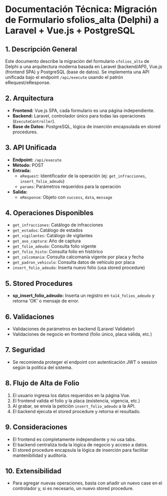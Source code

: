 # Documentación Técnica: Migración de Formulario sfolios_alta (Delphi) a Laravel + Vue.js + PostgreSQL

## 1. Descripción General
Este documento describe la migración del formulario `sfolios_alta` de Delphi a una arquitectura moderna basada en Laravel (backend/API), Vue.js (frontend SPA) y PostgreSQL (base de datos). Se implementa una API unificada bajo el endpoint `/api/execute` usando el patrón eRequest/eResponse.

## 2. Arquitectura
- **Frontend:** Vue.js SPA, cada formulario es una página independiente.
- **Backend:** Laravel, controlador único para todas las operaciones (`ExecuteController`).
- **Base de Datos:** PostgreSQL, lógica de inserción encapsulada en stored procedures.

## 3. API Unificada
- **Endpoint:** `/api/execute`
- **Método:** POST
- **Entrada:**
  - `eRequest`: Identificador de la operación (ej: `get_infracciones`, `insert_folio_adeudo`)
  - `params`: Parámetros requeridos para la operación
- **Salida:**
  - `eResponse`: Objeto con `success`, `data`, `message`

## 4. Operaciones Disponibles
- `get_infracciones`: Catálogo de infracciones
- `get_estados`: Catálogo de estados
- `get_vigilantes`: Catálogo de vigilantes
- `get_axo_captura`: Año de captura
- `get_folio_adeudo`: Consulta folio vigente
- `get_folio_histo`: Consulta folio en histórico
- `get_calcomania`: Consulta calcomanía vigente por placa y fecha
- `get_padron_vehiculo`: Consulta datos de vehículo por placa
- `insert_folio_adeudo`: Inserta nuevo folio (usa stored procedure)

## 5. Stored Procedures
- **sp_insert_folio_adeudo:** Inserta un registro en `ta14_folios_adeudo` y retorna 'OK' o mensaje de error.

## 6. Validaciones
- Validaciones de parámetros en backend (Laravel Validator)
- Validaciones de negocio en frontend (folio único, placa válida, etc.)

## 7. Seguridad
- Se recomienda proteger el endpoint con autenticación JWT o session según la política del sistema.

## 8. Flujo de Alta de Folio
1. El usuario ingresa los datos requeridos en la página Vue.
2. El frontend valida el folio y la placa (existencia, vigencia, etc.)
3. Al grabar, se envía la petición `insert_folio_adeudo` a la API.
4. El backend ejecuta el stored procedure y retorna el resultado.

## 9. Consideraciones
- El frontend es completamente independiente y no usa tabs.
- El backend centraliza toda la lógica de negocio y acceso a datos.
- El stored procedure encapsula la lógica de inserción para facilitar mantenibilidad y auditoría.

## 10. Extensibilidad
- Para agregar nuevas operaciones, basta con añadir un nuevo case en el controlador y, si es necesario, un nuevo stored procedure.

